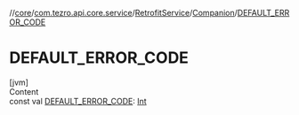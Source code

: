 //[core](../../../../index.md)/[com.tezro.api.core.service](../../index.md)/[RetrofitService](../index.md)/[Companion](index.md)/[DEFAULT_ERROR_CODE](-d-e-f-a-u-l-t_-e-r-r-o-r_-c-o-d-e.md)



# DEFAULT_ERROR_CODE  
[jvm]  
Content  
const val [DEFAULT_ERROR_CODE](-d-e-f-a-u-l-t_-e-r-r-o-r_-c-o-d-e.md): [Int](https://kotlinlang.org/api/latest/jvm/stdlib/kotlin/-int/index.html)  



